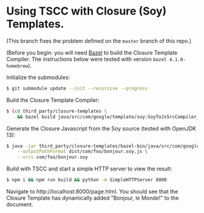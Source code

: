 # Using TSCC with Closure (Soy) Templates.

(This branch fixes the problem defined on the `master` branch of this repo.)

(Before you begin: you will need [Bazel](https://bazel.build/) to build the Closure Template Compiler. The instructions below were tested with version `bazel 4.1.0-homebrew`).

Initialize the submodules:

```bash
$ git submodule update --init --recursive --progress
```

Build the Closure Template Compiler:

```bash
$ (cd third_party/closure-templates \
    && bazel build java/src/com/google/template/soy:SoyToJsSrcCompiler_deploy.jar)
```

Generate the Closure Javascript from the Soy source (tested with OpenJDK 13):
```bash
$ java -jar third_party/closure-templates/bazel-bin/java/src/com/google/template/soy/SoyToJsSrccompiler_deploy.jar \
    --outputPathFormat dist/com/foo/bonjour.soy.js \
    --srcs com/foo/bonjour.soy
```

Build with TSCC and start a simple HTTP server to view the result:
```bash
$ npm i && npm run build && python -m SimpleHTTPServer 8000
```

Navigate to http://localhost:8000/page.html. You should see that the Closure Template has dynamically added "Bonjour, le Monde!" to the document.

